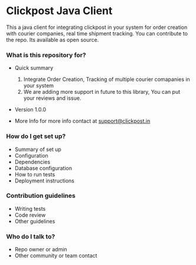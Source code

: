  # Clickpost Java Client #
 This a java client for integrating clickpost in your system for order creation with courier companies,
 real time shipment tracking.
 You can contribute to the repo. Its available as open source.
 
 ### What is this repository for? ###
 
 * Quick summary
    1. Integrate Order Creation, Tracking of multiple courier comapanies in your system
    2. We are adding more support in future to this library, You can put your reviews and issue.

 * Version
    1.0.0
 * More Info
    for more info contact at support@clickpost.in
 
 ### How do I get set up? ###
 
 * Summary of set up
 * Configuration
 * Dependencies
 * Database configuration
 * How to run tests
 * Deployment instructions
 
 ### Contribution guidelines ###
 
 * Writing tests
 * Code review
 * Other guidelines
 
 ### Who do I talk to? ###
 
 * Repo owner or admin
 * Other community or team contact